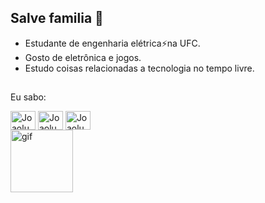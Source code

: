 ## Salve familia 👋
- Estudante de engenharia elétrica⚡na UFC.
- Gosto de eletrônica e jogos.
- Estudo coisas relacionadas a tecnologia no tempo livre.
## 
Eu sabo:

  <div style="display: inline_block;">
    <img align="center" alt="Joaolucas-Python" height="30" width="40" src="https://cdn.jsdelivr.net/gh/devicons/devicon@latest/icons/python/python-original.svg" style="margin-top: 1 rem;">
    <img align="center" alt="Joaolucas-Cplusplus" height="30" width="40" src="https://cdn.jsdelivr.net/gh/devicons/devicon@latest/icons/cplusplus/cplusplus-original.svg" style="margin-top: 1 rem;">
    <img align="center" alt="Joaolucas-arduino" height="30" width="40" src="https://cdn.jsdelivr.net/gh/devicons/devicon@latest/icons/arduino/arduino-original-wordmark.svg" style="margin-top: 1 rem;">
  </div>

  
  <img align="center" alt="gif" height="100" width="100" src="https://media.tenor.com/eT65efTNamoAAAAj/bonfire-darksouls.gif">
